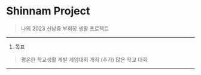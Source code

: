 # Shinnam Project
> 나의 2023 신남중 부회장 생활 프로젝트

---------

1. 목표
> 평온한 학교생활 계발
> 게임대회 개최 (추가)
> 많은 학교 대회

--------
